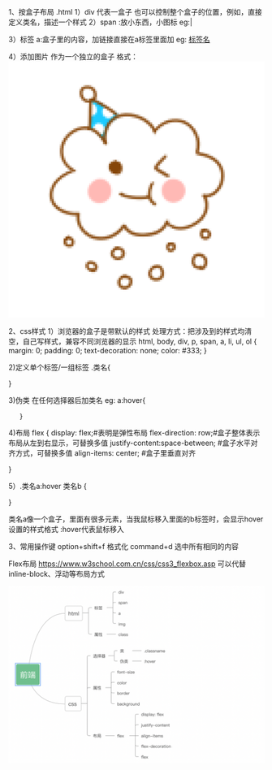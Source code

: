 1、按盒子布局 .html
1）div 代表一盒子
    也可以控制整个盒子的位置，例如，直接定义类名，描述一个样式
2）span :放小东西，小图标
eg:<span class="sep">|</span>

3）标签 a:盒子里的内容，加链接直接在a标签里面加
eg: <a href="url">标签名</a>

4）添加图片
作为一个独立的盒子
格式：<img class="car_left" src="./picture/car_left.png" />


2、css样式
1）浏览器的盒子是带默认的样式
处理方式：把涉及到的样式均清空，自己写样式，兼容不同浏览器的显示
html, body, div, p, span, a, li, ul, ol {
    margin: 0; 
    padding: 0;
    text-decoration: none;
    color: #333;
}

2)定义单个标签/一组标签
.类名{

}

3)伪类   在任何选择器后加类名
eg:    a:hover{

       }
4)布局 flex
 {
    display: flex;#表明是弹性布局
    flex-direction: row;#盒子整体表示布局从左到右显示，可替换多值
    justify-content:space-between;
    #盒子水平对齐方式，可替换多值
    align-items: center;
    #盒子里垂直对齐
        
 }


 5）.类名a:hover 类名b {

 }

 类名a像一个盒子，里面有很多元素，当我鼠标移入里面的b标签时，会显示hover设置的样式格式
:hover代表鼠标移入

3、常用操作键
option+shift+f 格式化
command+d    选中所有相同的内容

Flex布局
https://www.w3school.com.cn/css/css3_flexbox.asp
可以代替inline-block、浮动等布局方式


![](./picture/day1_pic.png)